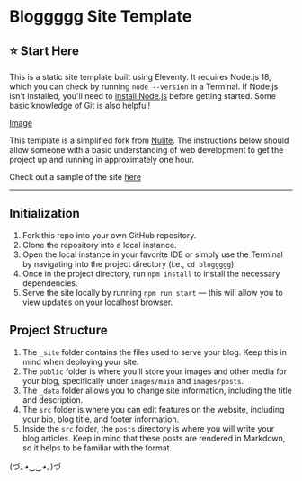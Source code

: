 # Bloggggg Site Template

## ⭐️ Start Here

This is a static site template built using Eleventy. It requires Node.js 18, which you can check by running `node --version` in a Terminal. If Node.js isn't installed, you'll need to [install Node.js](https://nodejs.org/en/download/) before getting started. Some basic knowledge of Git is also helpful!

[Image]()

This template is a simplified fork from [Nulite](https://github.com/codingpotions/nulite). The instructions below should allow someone with a basic understanding of web development to get the project up and running in approximately one hour.

Check out a sample of the site [here]()

---

## Initialization

1. Fork this repo into your own GitHub repository.
2. Clone the repository into a local instance.
3. Open the local instance in your favorite IDE or simply use the Terminal by navigating into the project directory (i.e., `cd bloggggg`).
4. Once in the project directory, run `npm install` to install the necessary dependencies.
5. Serve the site locally by running `npm run start` — this will allow you to view updates on your localhost browser.

## Project Structure

1. The `_site` folder contains the files used to serve your blog. Keep this in mind when deploying your site.
2. The `public` folder is where you’ll store your images and other media for your blog, specifically under `images/main` and `images/posts`.
3. The `_data` folder allows you to change site information, including the title and description.
4. The `src` folder is where you can edit features on the website, including your bio, blog title, and footer information.
5. Inside the `src` folder, the `posts` directory is where you will write your blog articles. Keep in mind that these posts are rendered in Markdown, so it helps to be familiar with the format.



(づ｡◕‿‿◕｡)づ 

